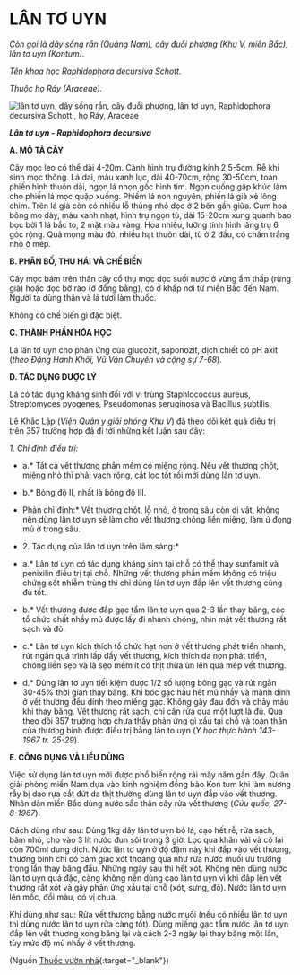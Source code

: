 # LÂN TƠ UYN

*Còn gọi là dây sống rắn (Quảng Nam), cây đuổi phượng (Khu V, miền Bắc), lân tơ uyn (Kontum).*

*Tên khoa học Raphidophora decursiva Schott.*

*Thuộc họ Ráy (Araceae).*

![lân tơ uyn, dây sống rắn, cây đuổi phượng, lân tơ uyn, Raphidophora decursiva Schott., họ Ráy, Araceae](/imgs/caythuoc/dtl/lan-to-uyn.jpg)

***Lân tơ uyn - Raphidophora decursiva***

**A. MÔ TẢ CÂY**

Cây mọc leo có thể dài 4-20m. Cành hình trụ đường kính 2,5-5cm. Rễ khi sinh mọc thõng. Lá dai, màu xanh lục, dài 40-70cm, rộng 30-50cm, toàn phiến hình thuôn dài, ngọn lá nhọn gốc hình tim. Ngọn cuống gập khúc làm cho phiến lá mọc quặp xuống. Phiếm lá non nguyên, phiến lá già xẻ lông chim. Trên lá già còn có nhiều lỗ thủng nhỏ dọc ở 2 bên gần giữa. Cụm hoa bông mo dày, màu xanh nhạt, hình trụ ngọn tù, dài 15-20cm xung quanh bao bọc bởi 1 lá bắc to, 2 mặt màu vàng. Hoa nhiều, lưỡng tính hình lăng trụ 6 góc rộng. Quả mọng màu đỏ, nhiều hạt thuôn dài, tù ở 2 đầu, có chấm trắng nhỏ ở mép.

**B. PHÂN BỐ, THU HÁI VÀ CHẾ BIẾN**

Cây mọc bám trên thân cây cổ thụ mọc dọc suối nước ở vùng ẩm thấp (rừng già) hoặc dọc bờ rào (ở đồng bằng), có ở khắp nơi từ miền Bắc đến Nam. Người ta dùng thân và lá tươi làm thuốc.

Không có chế biến gì đặc biệt.

**C. THÀNH PHẦN HÓA HỌC**

Lá lân tơ uyn cho phản ứng của glucozit, saponozit, dịch chiết có pH axit (*theo Đặng Hanh Khôi, Vũ Văn Chuyên và cộng sự 7-68*).

**D. TÁC DỤNG DƯỢC LÝ**

Lá có tác dụng kháng sinh đối với vi trùng Staphlococcus aureus, Streptomyces pyogenes, Pseudomonas seruginosa và Bacillus subtilis.

Lê Khắc Lập (*Viện Quân y giải phóng Khu V*) đã theo dõi kết quả điều trị trên 357 trường hợp đã đi tới những kết luận sau đây:

*1\. Chỉ định điều trị:*

* a.* Tất cả vết thương phần mềm có miệng rộng. Nếu vết thương chột, miệng nhỏ thì phải vạch rộng, cắt lọc tốt rồi mới dùng lân tơ uyn.

* b.* Bỏng độ II, nhất là bỏng độ III.

* Phản chỉ định:* Vết thương chột, lỗ nhỏ, ở trong sâu còn dị vật, không nên dùng lân tơ uyn sẽ làm cho vết thương chóng liền miệng, làm ứ đọng mủ ở trong sâu.

* 2\. Tác dụng của lân tơ uyn trên lâm sàng:*

* a.* Lân tơ uyn có tác dụng kháng sinh tại chỗ có thể thay sunfamit và penixilin điều trị tại chỗ. Những vết thương phần mềm không có triệu chứng sốt nhiễm trùng thì chỉ dùng lân tơ uyn đắp lên vết thương cũng đủ tốt.

* b.* Vết thương được đắp gạc tẩm lân tơ uyn qua 2-3 lần thay băng, các tổ chức chất nhầy mủ được lấy đi nhanh chóng, nhìn mặt vết thương rất sạch và đỏ.

* c.* Lân tơ uyn kích thích tổ chức hạt non ở vết thương phát triển nhanh, rút ngắn quá trình lấp đầy vết thương, kích thích da non phát triển, chóng liền sẹo và là sẹo mềm ít có thịt thừa ùn lên quá mép vết thương.

* d.* Dùng lân tơ uyn tiết kiệm được 1/2 số lượng bông gạc và rút ngắn 30-45% thời gian thay băng. Khi bóc gạc hầu hết mủ nhầy và mảnh dính ở vết thương đều dính theo miếng gạc. Không gây đau đớn và chảy máu khi thay băng. Vết thương rất sạch, chỉ cần rửa qua một lượt là đủ. Qua theo dõi 357 trường hợp chưa thấy phản ứng gì xấu tại chỗ và toàn thân của thương binh được điều trị bằng lân to uyn (*Y học thực hành 143-1967 tr. 25-29*).

**E. CÔNG DỤNG VÀ LIỀU DÙNG**

Việc sử dụng lân tơ uyn mới được phổ biến rộng rãi mấy năm gần đây. Quân giải phòng miền Nam dựa vào kinh nghiệm đồng bào Kon tum khi làm nương rẫy bị dao rựa cắt đứt da thịt thường dùng lân tơ uyn đắp vào vết thương. Nhân dân miền Bắc dùng nước sắc thân cây rửa vết thương (*Cứu quốc, 27-8-1967*).

Cách dùng như sau: Dùng 1kg dây lân tơ uyn bỏ lá, cạo hết rễ, rửa sạch, băm nhỏ, cho vào 3 lít nước đun sôi trong 3 giờ. Lọc qua khăn vải và cô lại còn 700ml dung dịch. Nước lân tơ uyn ở độ đậm này khi đắp vào vết thương, thương binh chỉ có cảm giác xót thoảng qua như rửa nước muối ưu trương trong lần thay băng đầu. Những ngày sau thì hết xót. Không nên dùng nước lân tơ uyn quá đặc, càng không nên dùng cao lân tơ uyn vì khi đắp lên vết thương rất xót và gây phản ứng xấu tại chỗ (xót, sưng, đỏ). Nước lân tơ uyn lên mốc, đổi màu, có vị chua.

Khi dùng như sau: Rửa vết thương bằng nước muối (nếu có nhiều lân tơ uyn thì dùng nước lân tơ uyn rửa càng tốt). Dùng miếng gạc tẩm nước lân tơ uyn đắp lên vết thương xong băng lại và cách 2-3 ngày lại thay băng một lần, tùy mức độ mủ nhầy ở vết thương.


(Nguồn [Thuốc vườn nhà](http://thuocvuonnha.com){:target="_blank"})